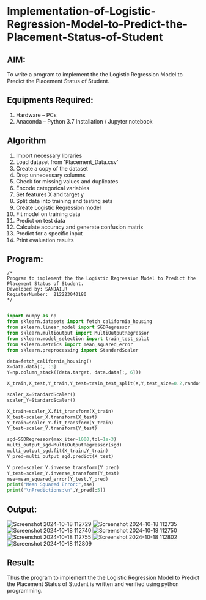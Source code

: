 # Implementation-of-Logistic-Regression-Model-to-Predict-the-Placement-Status-of-Student

## AIM:
To write a program to implement the the Logistic Regression Model to Predict the Placement Status of Student.

## Equipments Required:
1. Hardware – PCs
2. Anaconda – Python 3.7 Installation / Jupyter notebook

## Algorithm
1. Import necessary libraries
2. Load dataset from 'Placement_Data.csv'
3. Create a copy of the dataset
4. Drop unnecessary columns
5. Check for missing values and duplicates
6. Encode categorical variables
7. Set features X and target y
8. Split data into training and testing sets
9. Create Logistic Regression model
10. Fit model on training data
11. Predict on test data
12. Calculate accuracy and generate confusion matrix
13. Predict for a specific input
14. Print evaluation results

## Program:
```
/*
Program to implement the the Logistic Regression Model to Predict the Placement Status of Student.
Developed by: SANJAI.R
RegisterNumber:  212223040180
*/
```
```py

import numpy as np
from sklearn.datasets import fetch_california_housing
from sklearn.linear_model import SGDRegressor
from sklearn.multioutput import MultiOutputRegressor
from sklearn.model_selection import train_test_split
from sklearn.metrics import mean_squared_error
from sklearn.preprocessing import StandardScaler

data=fetch_california_housing()
X=data.data[:, :3]
Y=np.column_stack((data.target, data.data[:, 6]))

X_train,X_test,Y_train,Y_test=train_test_split(X,Y,test_size=0.2,random_state=42)

scaler_X=StandardScaler()
scaler_Y=StandardScaler()

X_train=scaler_X.fit_transform(X_train)
X_test=scaler_X.transform(X_test)
Y_train=scaler_Y.fit_transform(Y_train)
Y_test=scaler_Y.transform(Y_test)

sgd=SGDRegressor(max_iter=1000,tol=1e-3)
multi_output_sgd=MultiOutputRegressor(sgd)
multi_output_sgd.fit(X_train,Y_train)
Y_pred=multi_output_sgd.predict(X_test)

Y_pred=scaler_Y.inverse_transform(Y_pred)
Y_test=scaler_Y.inverse_transform(Y_test)
mse=mean_squared_error(Y_test,Y_pred)
print("Mean Squared Error:",mse)
print("\nPredictions:\n",Y_pred[:5])
```
## Output:
![Screenshot 2024-10-18 112729](https://github.com/user-attachments/assets/c11b0c2c-4686-4cc4-9ea3-b2cca87488b6)
![Screenshot 2024-10-18 112735](https://github.com/user-attachments/assets/394bd6e0-5c70-4ace-a6a4-52a9b11082aa)
![Screenshot 2024-10-18 112740](https://github.com/user-attachments/assets/6de0ea47-df8b-47ef-87b8-c458fac8f0e1)
![Screenshot 2024-10-18 112750](https://github.com/user-attachments/assets/ce00ca3a-f387-472c-8a5e-46d51af1a5c7)
![Screenshot 2024-10-18 112755](https://github.com/user-attachments/assets/6909cf37-3284-4ef6-86d8-cbb4383050eb)
![Screenshot 2024-10-18 112802](https://github.com/user-attachments/assets/ad6792b5-4e2f-41ad-9721-b00f706195b2)
![Screenshot 2024-10-18 112809](https://github.com/user-attachments/assets/692053dc-023b-4d03-a030-540972ce587e)






## Result:
Thus the program to implement the the Logistic Regression Model to Predict the Placement Status of Student is written and verified using python programming.
